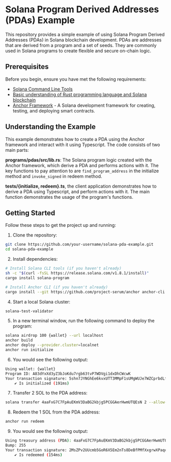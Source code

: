 # Solana Program Derived Addresses (PDAs) Example

This repository provides a simple example of using Solana Program Derived Addresses (PDAs) in Solana blockchain development. PDAs are addresses that are derived from a program and a set of seeds. They are commonly used in Solana programs to create flexible and secure on-chain logic.

## Prerequisites

Before you begin, ensure you have met the following requirements:

- [Solana Command Line Tools](https://docs.solana.com/cli/installation)
- [Basic understanding of Rust programming language and Solana blockchain](https://www.rust-lang.org/learn/get-started)
- [Anchor Framework](https://project-serum.github.io/anchor/getting-started/installation.html) - A Solana development framework for creating, testing, and deploying smart contracts.

## Understanding the Example

This example demonstrates how to create a PDA using the Anchor framework and interact with it using Typescript. The code consists of two main parts:

**programs/pdas/src/lib.rs**: The Solana program logic created with the Anchor framework, which derive a PDA and performs actions with it. The key functions to pay attention to are `find_program_address` in the initialize method and `invoke_signed` in redeem method.

**tests/{initialize, redeem}.ts**, the client application demonstrates how to derive a PDA using Typescript, and perform actions with it. The main function demonstrates the usage of the program's functions.

## Getting Started

Follow these steps to get the project up and running:

1. Clone the repository:

```bash
git clone https://github.com/your-username/solana-pda-example.git
cd solana-pda-example
```

2. Install dependencies:

```bash
# Install Solana CLI tools (if you haven't already)
sh -c "$(curl -fsSL https://release.solana.com/v1.8.1/install)"
cargo install solana-program

# Install Anchor CLI (if you haven't already)
cargo install --git https://github.com/project-serum/anchor anchor-cli --locked
```

4. Start a local Solana cluster:

```bash
solana-test-validator
```

5. In a new terminal window, run the following command to deploy the program:

```bash
solana airdrop 100 {wallet} --url localhost
anchor build
anchor deploy --provider.cluster=localnet
anchor run initialize
```

6. You would see the following output:

```bash
Using wallet: {wallet}
Program ID: A83dYxXd3yZ3bJoKdu7rgb63tvP7WDVgi1dxDhCWcwK
Your transaction signature: 5shn7JYNGhEe6kvxUTT3MMpF1sUMgWUJe7WZCprbdLfGt3RC5SZuRsxvy5n48vMx2ku2tyBXm5GwivD2CJ856bvN
    ✔ Is initialized (191ms)
```

7. Transfer 2 SOL to the PDA address:

```bash
solana transfer 4aaFxG7C7FpAuEKmV3DaBG2kbjg5PCGGAerHwmUTQEsN 2 --allow-unfunded-recipient --url localhost
```

8. Redeem the 1 SOL from the PDA address:

```bash
anchor run redeem
```

9. You would see the following output:

```bash
Using treasury address (PDA): 4aaFxG7C7FpAuEKmV3DaBG2kbjg5PCGGAerHwmUTQEsN
Bump: 255
Your transaction signature: 2MsZPv2UUcmb5GoR6X5Em2nTs8DeBfPMfXxgrwXPaqcLd6u1X4v2z9r9tPaBxRoc8pPm1GNpuaHvjorz4MBoGDiP
    ✔ Is redeemed (154ms)
```
